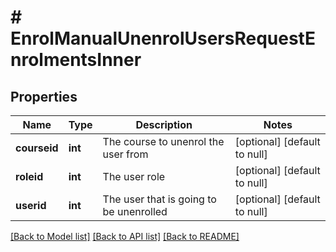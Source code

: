 # # EnrolManualUnenrolUsersRequestEnrolmentsInner

## Properties

Name | Type | Description | Notes
------------ | ------------- | ------------- | -------------
**courseid** | **int** | The course to unenrol the user from | [optional] [default to null]
**roleid** | **int** | The user role | [optional] [default to null]
**userid** | **int** | The user that is going to be unenrolled | [optional] [default to null]

[[Back to Model list]](../../README.md#models) [[Back to API list]](../../README.md#endpoints) [[Back to README]](../../README.md)

